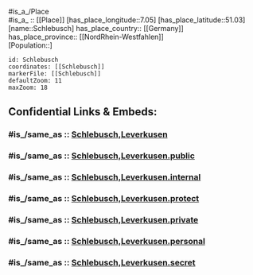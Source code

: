 ﻿---
confidential: public
isDeleted: false
location:
- 51.03
- 7.05
mapmarker: city
mapzoom:
- 7
- 12
SpocWebEntityId: 34027
tags:
- geo/City
type: City
---

#is_a_/Place  
#is_a_ :: [[Place]] 
[has_place_longitude::7.05] 
[has_place_latitude::51.03] 
[name::Schlebusch] 
has_place_country:: [[Germany]]  
has_place_province:: [[NordRhein-Westfahlen]]  
[Population::] 



```leaflet
id: Schlebusch
coordinates: [[Schlebusch]] 
markerFile: [[Schlebusch]] 
defaultZoom: 11 
maxZoom: 18
```


## Confidential Links & Embeds: 

### #is_/same_as :: [Schlebusch,Leverkusen](/_Standards/Earth/Continent/Europe/Europe~Central/Germany/Germany~West/Nordrhein-Westfalen/counties~NW/Leverkusen/Schlebusch,Leverkusen.md) 

### #is_/same_as :: [Schlebusch,Leverkusen.public](/_public/Earth/Continent/Europe/Europe~Central/Germany/Germany~West/Nordrhein-Westfalen/counties~NW/Leverkusen/Schlebusch,Leverkusen.public.md) 

### #is_/same_as :: [Schlebusch,Leverkusen.internal](/_internal/Earth/Continent/Europe/Europe~Central/Germany/Germany~West/Nordrhein-Westfalen/counties~NW/Leverkusen/Schlebusch,Leverkusen.internal.md) 

### #is_/same_as :: [Schlebusch,Leverkusen.protect](/_protect/Earth/Continent/Europe/Europe~Central/Germany/Germany~West/Nordrhein-Westfalen/counties~NW/Leverkusen/Schlebusch,Leverkusen.protect.md) 

### #is_/same_as :: [Schlebusch,Leverkusen.private](/_private/Earth/Continent/Europe/Europe~Central/Germany/Germany~West/Nordrhein-Westfalen/counties~NW/Leverkusen/Schlebusch,Leverkusen.private.md) 

### #is_/same_as :: [Schlebusch,Leverkusen.personal](/_personal/Earth/Continent/Europe/Europe~Central/Germany/Germany~West/Nordrhein-Westfalen/counties~NW/Leverkusen/Schlebusch,Leverkusen.personal.md) 

### #is_/same_as :: [Schlebusch,Leverkusen.secret](/_secret/Earth/Continent/Europe/Europe~Central/Germany/Germany~West/Nordrhein-Westfalen/counties~NW/Leverkusen/Schlebusch,Leverkusen.secret.md)

